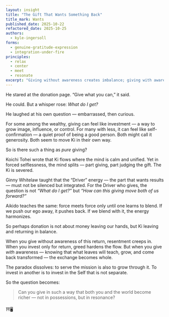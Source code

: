 ```yaml
---
layout: insight
title: "The Gift That Wants Something Back"
title_mark: Wants
published_date: 2025-10-22
refactored_date: 2025-10-25
authors:
  - kyle-ingersoll
forms:
  - genuine-gratitude-expression
  - integration-under-fire
principles:
  - relax
  - center
  - meet
  - resonate
excerpt: "Giving without awareness creates imbalance; giving with awareness turns donation into resonance, where both giver and world are enriched."
---
```


He stared at the donation page.
“Give what you can,” it said.

He could.
But a whisper rose: *What do I get?*

He laughed at his own question — embarrassed, then curious.

For some among the wealthy, giving can feel like investment — a way to grow image, influence, or control.
For many with less, it can feel like self-confirmation — a quiet proof of being a good person.
Both might call it generosity. Both seem to move Ki in their own way.

So is there such a thing as *pure* giving?

Koichi Tohei wrote that Ki flows where the mind is calm and unified.
Yet in forced selflessness, the mind splits — part giving, part judging the gift.
The Ki is severed.

Ginny Whitelaw taught that the “Driver” energy — the part that wants results — must not be silenced but integrated.
For the Driver who gives, the question is not *“What do I get?”*
but *“How can this giving move both of us forward?”*

Aikido teaches the same: force meets force only until one learns to blend.
If we push our ego away, it pushes back.
If we blend with it, the energy harmonizes.

So perhaps donation is not about money leaving our hands,
but Ki leaving and returning in balance.

When you give without awareness of this return, resentment creeps in.
When you invest only for return, greed hardens the flow.
But when you give *with* awareness — knowing that what leaves will teach, grow, and come back transformed
—
the exchange becomes whole.

The paradox dissolves:
to serve the mission is also to grow through it.
To invest in another is to invest in the Self that is not separate.

So the question becomes:

> Can you give in such a way that both you and the world become richer —
not in possessions, but in resonance?

⛩️🖥️
